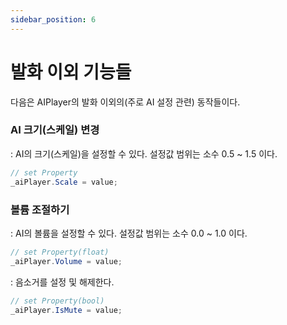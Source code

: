 ```yaml
---
sidebar_position: 6
---
```


# 발화 이외 기능들

다음은 AIPlayer의 발화 이외의(주로 AI 설정 관련) 동작들이다.

### AI 크기(스케일) 변경

: AI의 크기(스케일)을 설정할 수 있다. 설정값 범위는 소수 0.5 ~ 1.5 이다.

```csharp
// set Property
_aiPlayer.Scale = value;
```

### 볼륨 조절하기

: AI의 볼륨을 설정할 수 있다. 설정값 범위는 소수 0.0 ~ 1.0 이다.

```csharp
// set Property(float)
_aiPlayer.Volume = value;
```

: 음소거를 설정 및 해제한다.

```csharp
// set Property(bool)
_aiPlayer.IsMute = value;
```